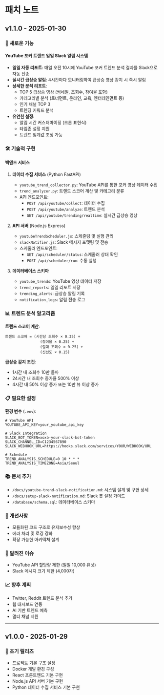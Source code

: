 # 패치 노트

## v1.1.0 - 2025-01-30

### 🎉 새로운 기능

#### YouTube 포커 트렌드 일일 Slack 알림 시스템
- **일일 자동 리포트**: 매일 오전 10시에 YouTube 포커 트렌드 분석 결과를 Slack으로 자동 전송
- **실시간 급상승 알림**: 4시간마다 모니터링하여 급상승 영상 감지 시 즉시 알림
- **상세한 분석 리포트**:
  - TOP 5 급상승 영상 (썸네일, 조회수, 참여율 포함)
  - 카테고리별 분석 (토너먼트, 온라인, 교육, 엔터테인먼트 등)
  - 인기 채널 TOP 3
  - 트렌딩 키워드 분석
- **유연한 설정**:
  - 알림 시간 커스터마이징 (크론 표현식)
  - 타임존 설정 지원
  - 트렌드 임계값 조정 가능

### 🛠️ 기술적 구현

#### 백엔드 서비스
1. **데이터 수집 서비스** (Python FastAPI)
   - `youtube_trend_collector.py`: YouTube API를 통한 포커 영상 데이터 수집
   - `trend_analyzer.py`: 트렌드 스코어 계산 및 카테고리 분류
   - API 엔드포인트:
     - `POST /api/youtube/collect`: 데이터 수집
     - `POST /api/youtube/analyze`: 트렌드 분석
     - `GET /api/youtube/trending/realtime`: 실시간 급상승 영상

2. **API 서버** (Node.js Express)
   - `youtubeTrendScheduler.js`: 스케줄링 및 실행 관리
   - `slackNotifier.js`: Slack 메시지 포맷팅 및 전송
   - 스케줄러 엔드포인트:
     - `GET /api/scheduler/status`: 스케줄러 상태 확인
     - `POST /api/scheduler/run`: 수동 실행

3. **데이터베이스 스키마**
   - `youtube_trends`: YouTube 영상 데이터 저장
   - `trend_reports`: 일일 리포트 저장
   - `trending_alerts`: 급상승 알림 기록
   - `notification_logs`: 알림 전송 로그

### 📊 트렌드 분석 알고리즘

**트렌드 스코어 계산**:
```
트렌드 스코어 = (시간당 조회수 × 0.35) + 
                (참여율 × 0.25) + 
                (절대 조회수 × 0.25) + 
                (신선도 × 0.15)
```

**급상승 감지 조건**:
- 1시간 내 조회수 10만 돌파
- 24시간 내 조회수 증가율 500% 이상
- 4시간 내 50% 이상 증가 또는 10만 뷰 이상 증가

### 📋 필요한 설정

**환경 변수** (`.env`):
```env
# YouTube API
YOUTUBE_API_KEY=your_youtube_api_key

# Slack Integration
SLACK_BOT_TOKEN=xoxb-your-slack-bot-token
SLACK_CHANNEL_ID=C1234567890
SLACK_WEBHOOK_URL=https://hooks.slack.com/services/YOUR/WEBHOOK/URL

# Schedule
TREND_ANALYSIS_SCHEDULE=0 10 * * *
TREND_ANALYSIS_TIMEZONE=Asia/Seoul
```

### 📚 문서 추가
- `/docs/youtube-trend-slack-notification.md`: 시스템 설계 및 구현 상세
- `/docs/setup-slack-notification.md`: Slack 봇 설정 가이드
- `/database/schema.sql`: 데이터베이스 스키마

### 🔧 개선사항
- 모듈화된 코드 구조로 유지보수성 향상
- 에러 처리 및 로깅 강화
- 확장 가능한 아키텍처 설계

### 🐛 알려진 이슈
- YouTube API 할당량 제한 (일일 10,000 유닛)
- Slack 메시지 크기 제한 (4,000자)

### 📈 향후 계획
- Twitter, Reddit 트렌드 분석 추가
- 웹 대시보드 연동
- AI 기반 트렌드 예측
- 멀티 채널 지원

---

## v1.0.0 - 2025-01-29

### 🚀 초기 릴리즈
- 프로젝트 기본 구조 설정
- Docker 개발 환경 구성
- React 프론트엔드 기본 구현
- Node.js API 서버 기본 구현
- Python 데이터 수집 서비스 기본 구현